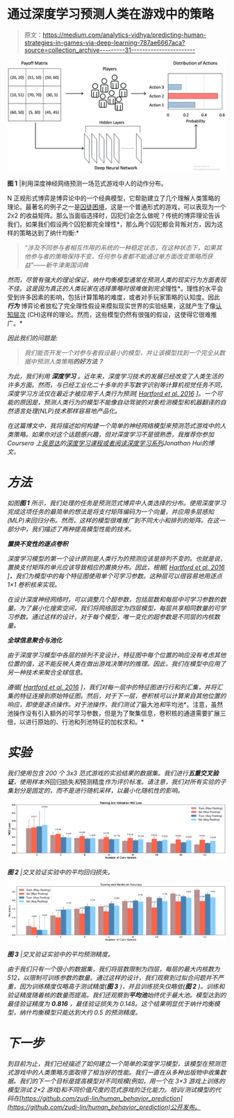 # 通过深度学习预测人类在游戏中的策略

> 原文：<https://medium.com/analytics-vidhya/predicting-human-strategies-in-games-via-deep-learning-787ae6667aca?source=collection_archive---------31----------------------->

![](img/9b2ce5556e3a561cf2d9d09198e70198.png)

**图 1** |利用深度神经网络预测一场范式游戏中人的动作分布。

N 正规形式博弈是博弈论中的一个经典模型，它帮助建立了几个理解人类策略的理论。最著名的例子之一是[囚徒困境](https://en.wikipedia.org/wiki/Prisoner%27s_dilemma)，这是一个普通形式的游戏，可以表现为一个 2x2 的收益矩阵。那么当面临选择时，囚犯们会怎么做呢？传统的博弈理论告诉我们，如果我们假设两个囚犯都完全理性*，那么两个囚犯都会背叛对方，因为这样的策略达到了纳什均衡:*

> *“涉及不同参与者相互作用的系统的一种稳定状态，在这种状态下，如果其他参与者的策略保持不变，任何参与者都不能通过单方面改变策略而获益”——新牛津美国词典*

*然而，尽管有强大的理论保证，纳什均衡模型通常在预测人类的现实行为方面表现不佳。这是因为真正的人类玩家在选择策略时很难做到完全*理性*。理性的水平会受到许多因素的影响，包括计算策略的难度，或者对手玩家策略的认知度。因此 ***行为*** 博弈论者放松了完全理性假设来模拟现实世界的实验结果，这就产生了像[认知层次](https://en.wikipedia.org/wiki/Cognitive_hierarchy_theory) (CH)这样的理论。然而，这些模型仍然有很强的假设，这使得它很难推广。*

*因此我们的问题是:*

> *我们能否开发一个对参与者假设最小的模型，并让该模型找到一个完全从数据中预测人类策略**的好方法？***

*为此，我们利用 ***深度学习*** 。近年来，深度学习技术的发展已经改变了人类生活的许多方面。然而，与已经工业化二十多年的手写数字识别等计算机视觉任务不同，深度学习方法仅在最近才被应用于人类行为预测[ [Hartford et al. 2016](https://papers.nips.cc/paper/6509-deep-learning-for-predicting-human-strategic-behavior) ]。一个可能的原因是，预测人类行为的模型不能像自动驾驶的对象检测模型和机器翻译的自然语言处理(NLP)技术那样容易地产品化。*

*在这篇博文中，我将描述如何构建一个简单的神经网络模型来预测范式游戏中的人类策略。如果你对这个话题感兴趣，但对深度学习不是很熟悉，我推荐你参加 Coursera 上[吴恩达](https://en.wikipedia.org/wiki/Andrew_Ng)的[深度学习课程或者阅读](https://www.coursera.org/specializations/deep-learning#courses)[深度学习系列](/@jonathan_hui/deep-learning-series-f6b46d1e568e)Jonathan Hui的博文。*

# *方法*

*如图**图 1** 所示，我们处理的任务是预测范式博弈中人类选择的分布。使用深度学习完成这项任务的最简单的想法是将支付矩阵编码为一个向量，并应用多层感知(MLP)来回归分布。然而，这样的模型很难推广到不同大小和排列的矩阵。在这一部分中，我们描述了两种提高模型性能的技术。*

***置换不变性的逐点卷积***

*深度学习模型的第一个设计原则是人类行为的预测应该是排列不变的。也就是说，置换支付矩阵的单元应该导致相应的置换分布。因此，根据[ [Hartford et al. 2016](https://papers.nips.cc/paper/6509-deep-learning-for-predicting-human-strategic-behavior) ]，我们为模型中的每个特征图使用单个可学习参数。这种层可以很容易地用逐点 1×1 卷积核来实现。*

*在设计深度神经网络时，可以调整几个超参数，包括层数和每层中可学习参数的数量。为了最小化搜索空间，我们将网络固定为四层模型，每层共享相同数量的可学习参数。通过这样的设计，对于每个模型，唯一变化的超参数是不同层的内核数量。*

***全球信息聚合与池化***

*由于深度学习模型中各层的排列不变设计，特征图中每个位置的响应没有考虑其他位置的值，这不能反映人类在做出游戏决策时的推理。因此，我们在模型中应用了另一种技术来聚合全球信息。*

*遵循[ [Hartford et al. 2016](https://papers.nips.cc/paper/6509-deep-learning-for-predicting-human-strategic-behavior) ]，我们对每一层中的特征图进行行和列汇集，并将汇集的特征连接到原始特征图。然后，对于下一层，卷积核可以计算来自其他位置的响应，即使是逐点操作。对于池操作，我们测试了*最大池*和*平均池*。注意，虽然池操作没有引入额外的可学习参数，但是为了聚集信息，卷积核的通道需要扩展三倍，以进行原始的、行池和列池特征的加权求和。*

# *实验*

*我们使用包含 200 个 3x3 范式游戏的实验结果的数据集。我们进行**五重交叉验证**，使用样本外*回归损失*和*预测精度*作为评价标准。请注意，我们对所有实验的子集划分是固定的，而不是进行随机采样，以最小化随机性的影响。*

*![](img/08484814a821b3a97cc7db1675af1584.png)*

***图 2** |交叉验证实验中的平均回归损失。*

*![](img/9e1f05d4987edef44af527b41c7962a5.png)*

***图 3** |交叉验证实验中的平均预测精度。*

*由于我们只有一个很小的数据集，我们将层数限制为四层，每层的最大内核数为 512，以限制可训练参数的数量。通过这样的设计，我们观察到过拟合问题并不严重，因为训练精度仅略高于测试精度(**图 3** )，并且训练损失仅略低(**图 2** )。训练和验证精度随着核的数量而提高。我们还观察到**平均池**始终优于最大池。模型达到的最佳验证精度为 **0.816** ，最佳验证损失为 0.148。这个结果明显优于纳什均衡模型，纳什均衡模型只能达到大约 0.5 的预测精度。*

# *下一步*

*到目前为止，我们已经描述了如何建立一个简单的深度学习模型，该模型在预测范式游戏中的人类策略方面取得了相当好的性能。我们一直在从多种出版物中收集数据。我们的下一个目标是提高模型对不同规模(例如，用一个在 3×3 游戏上训练的模型测试 2×2 游戏)和不同价值尺度的范式游戏的泛化能力。培训/测试模型的代码在[https://github.com/zudi-lin/human_behavior_prediction](https://github.com/zudi-lin/human_behavior_prediction)公开发布。*